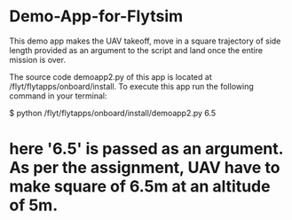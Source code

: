 # Demo-App-for-Flytsim
This demo app makes the UAV takeoff, move in a square trajectory of side length provided as an argument to the script and land once the entire mission is over.

The source code demoapp2.py of this app is located at /flyt/flytapps/onboard/install. To execute this app run the following command in your terminal:

$ python /flyt/flytapps/onboard/install/demoapp2.py 6.5
# here '6.5' is passed as an argument. As per the assignment, UAV have to make square of 6.5m at an altitude of 5m.

